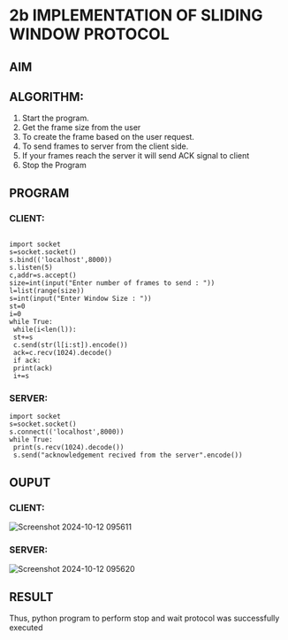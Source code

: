 # 2b IMPLEMENTATION OF SLIDING WINDOW PROTOCOL
## AIM
## ALGORITHM:
1. Start the program.
2. Get the frame size from the user
3. To create the frame based on the user request.
4. To send frames to server from the client side.
5. If your frames reach the server it will send ACK signal to client
6. Stop the Program
## PROGRAM
### CLIENT:
~~~

import socket
s=socket.socket()
s.bind(('localhost',8000))
s.listen(5)
c,addr=s.accept()
size=int(input("Enter number of frames to send : "))
l=list(range(size))
s=int(input("Enter Window Size : "))
st=0
i=0
while True:
 while(i<len(l)):
 st+=s
 c.send(str(l[i:st]).encode())
 ack=c.recv(1024).decode()
 if ack:
 print(ack)
 i+=s
~~~
### SERVER:
~~~
import socket
s=socket.socket()
s.connect(('localhost',8000))
while True: 
 print(s.recv(1024).decode())
 s.send("acknowledgement recived from the server".encode())
~~~

## OUPUT
### CLIENT:
![Screenshot 2024-10-12 095611](https://github.com/user-attachments/assets/16da75cb-c0cf-48ad-a2c1-7ed885fb1cab)


### SERVER:
![Screenshot 2024-10-12 095620](https://github.com/user-attachments/assets/75e39980-74b2-4c51-99d9-979b7c9f0bda)

## RESULT
Thus, python program to perform stop and wait protocol was successfully executed
